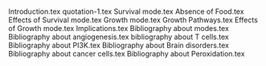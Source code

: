 Introduction.tex
quotation-1.tex
Survival mode.tex
Absence of Food.tex
Effects of Survival mode.tex
Growth mode.tex
Growth Pathways.tex
Effects of Growth mode.tex
Implications.tex
Bibliography about modes.tex
Bibliography about angiogenesis.tex
bibliography about T cells.tex
Bibliography about PI3K.tex
Bibliography about Brain disorders.tex
Bibliography about cancer cells.tex
Bibliography about Peroxidation.tex
